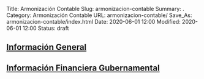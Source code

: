 Title: Armonización Contable
Slug: armonizacion-contable
Summary: .
Category: Armonización Contable
URL: armonizacion-contable/
Save_As: armonizacion-contable/index.html
Date: 2020-06-01 12:00
Modified: 2020-06-01 12:00
Status: draft

## [Información General](01-informacion-general/)

## [Información Financiera Gubernamental](02-informacion-financiera-gubernamental/)



